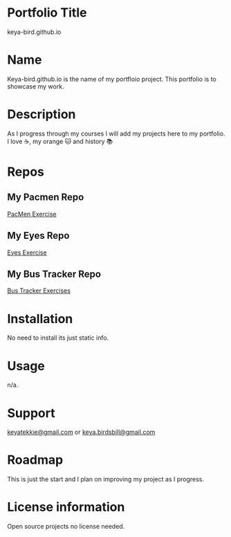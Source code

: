 # Portfolio Title
keya-bird.github.io
# Name
Keya-bird.github.io is the name of my portfloio project. This portfolio is to showcase my work.  
# Description
As I progress through my courses I will add my projects here to my portfolio.
I love :coffee:, my orange :cat: and history :books:
# Repos
## My Pacmen Repo
<a href="https://github.com/keya-bird/pacmen/">PacMen Exercise </a> <br />
## My Eyes Repo
<a href="https://github.com/keya-bird/eyes">Eyes Exercise</a> <br />
## My Bus Tracker Repo
<a href="https://github.com/keya-bird/bustracker">Bus Tracker Exercises</a>
# Installation
No need to install its just static info.
# Usage
n/a. 
# Support
keyatekkie@gmail.com or keya.birdsbill@gmail.com 
# Roadmap 
This is just the start and I plan on improving my project as I progress. 
# License information 
Open source projects no license needed.  
